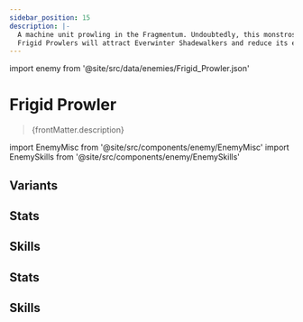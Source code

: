 ```yaml
---
sidebar_position: 15
description: |-
  A machine unit prowling in the Fragmentum. Undoubtedly, this monstrosity is not a human creation, but one imitated by the Fragmentum's twisted power.
  Frigid Prowlers will attract Everwinter Shadewalkers and reduce its enemy's SPD and Ice RES.
---
```


import enemy from '@site/src/data/enemies/Frigid_Prowler.json'

# Frigid Prowler
<blockquote>{frontMatter.description}</blockquote>

import EnemyMisc from '@site/src/components/enemy/EnemyMisc'
import EnemySkills from '@site/src/components/enemy/EnemySkills'

## Variants

<Tabs queryString="variant">
<TabItem value='1' label='Frigid Prowler'>

<h2>Stats</h2>

<EnemyMisc enemy={enemy} variant={0} />

<h2>Skills</h2>

<EnemySkills enemy={enemy} variant={0} />
</TabItem>
<TabItem value='2' label='Frigid Prowler (Bug)'>

<h2>Stats</h2>

<EnemyMisc enemy={enemy} variant={1} />

<h2>Skills</h2>

<EnemySkills enemy={enemy} variant={1} />
</TabItem>
</Tabs>
